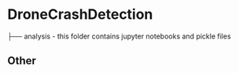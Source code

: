 # DroneCrashDetection
├── analysis          - this folder contains jupyter notebooks and pickle files 
## Other
